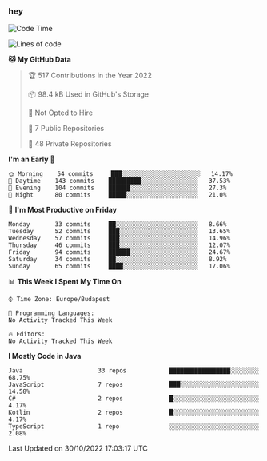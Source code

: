 ### hey

<!--START_SECTION:waka-->
![Code Time](http://img.shields.io/badge/Code%20Time-801%20hrs%2035%20mins-blue)

![Lines of code](https://img.shields.io/badge/From%20Hello%20World%20I%27ve%20Written-479%20Thousand%20lines%20of%20code-blue)

**🐱 My GitHub Data** 

> 🏆 517 Contributions in the Year 2022
 > 
> 📦 98.4 kB Used in GitHub's Storage 
 > 
> 🚫 Not Opted to Hire
 > 
> 📜 7 Public Repositories 
 > 
> 🔑 48 Private Repositories  
 > 
**I'm an Early 🐤** 

```text
🌞 Morning    54 commits     ███░░░░░░░░░░░░░░░░░░░░░░   14.17% 
🌆 Daytime    143 commits    █████████░░░░░░░░░░░░░░░░   37.53% 
🌃 Evening    104 commits    ██████░░░░░░░░░░░░░░░░░░░   27.3% 
🌙 Night      80 commits     █████░░░░░░░░░░░░░░░░░░░░   21.0%

```
📅 **I'm Most Productive on Friday** 

```text
Monday       33 commits     ██░░░░░░░░░░░░░░░░░░░░░░░   8.66% 
Tuesday      52 commits     ███░░░░░░░░░░░░░░░░░░░░░░   13.65% 
Wednesday    57 commits     ███░░░░░░░░░░░░░░░░░░░░░░   14.96% 
Thursday     46 commits     ███░░░░░░░░░░░░░░░░░░░░░░   12.07% 
Friday       94 commits     ██████░░░░░░░░░░░░░░░░░░░   24.67% 
Saturday     34 commits     ██░░░░░░░░░░░░░░░░░░░░░░░   8.92% 
Sunday       65 commits     ████░░░░░░░░░░░░░░░░░░░░░   17.06%

```


📊 **This Week I Spent My Time On** 

```text
⌚︎ Time Zone: Europe/Budapest

💬 Programming Languages: 
No Activity Tracked This Week

🔥 Editors: 
No Activity Tracked This Week

```

**I Mostly Code in Java** 

```text
Java                     33 repos            █████████████████░░░░░░░░   68.75% 
JavaScript               7 repos             ███░░░░░░░░░░░░░░░░░░░░░░   14.58% 
C#                       2 repos             █░░░░░░░░░░░░░░░░░░░░░░░░   4.17% 
Kotlin                   2 repos             █░░░░░░░░░░░░░░░░░░░░░░░░   4.17% 
TypeScript               1 repo              ░░░░░░░░░░░░░░░░░░░░░░░░░   2.08%

```



 Last Updated on 30/10/2022 17:03:17 UTC
<!--END_SECTION:waka-->
